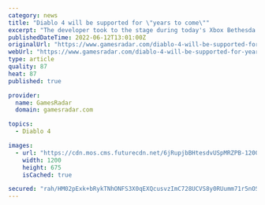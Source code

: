```yaml
---
category: news
title: "Diablo 4 will be supported for \"years to come\""
excerpt: "The developer took to the stage during today's Xbox Bethesda showcase to reveal a ton of gameplay for Diablo 4 as well as a 2023 launch window. Blizzard had previously confirmed t ..."
publishedDateTime: 2022-06-12T13:01:00Z
originalUrl: "https://www.gamesradar.com/diablo-4-will-be-supported-for-years-to-come/"
webUrl: "https://www.gamesradar.com/diablo-4-will-be-supported-for-years-to-come/"
type: article
quality: 87
heat: 87
published: true

provider:
  name: GamesRadar
  domain: gamesradar.com

topics:
  - Diablo 4

images:
  - url: "https://cdn.mos.cms.futurecdn.net/6jRupjbBHtesdvUSpMRZPB-1200-80.jpg"
    width: 1200
    height: 675
    isCached: true

secured: "rah/HM02pExk+bRykTNhONFS3X0qEXQcusvzImC728UCVS8y0RUumm71r5nOSwP710MWLk8YF4nRTSj+5nCR9RwZDmJp2i5IXdJuJh2wfA9cYWAWm1gO1v8HHP7jRcT7TnMciwKjn2rRvcZ1zpEjk4nW9DJ6JVQVxyvdt/oJlkRH8aOGN8BGw6nBmlBHha8tQGutF6RBcFjI95+yQ/pby1Re40DI9hG9+WPEERTgze1fSg6brtTpIpQUDF0PPGZWpeyYvD1nhnl+qMGzlyHstja3Uyj/QegVwvikJkdsHSbNdDksP8ixX4XD6KqEdB6uCYbDLkH/2JBhyhI3aFDUV2dih2Y2bi4cQ/Gpc3Qrvik=;P17af2miO7lxEVIPL4l1yA=="
---
```


